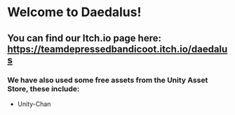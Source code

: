 # Welcome to Daedalus!
## You can find our Itch.io page here: https://teamdepressedbandicoot.itch.io/daedalus

### We have also used some free assets from the Unity Asset Store, these include:
- Unity-Chan
